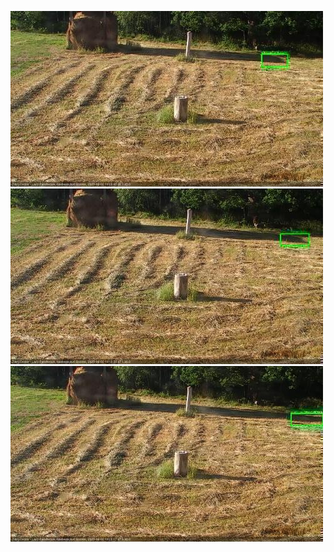 ![20200802-180521-181523](in2/20200802/20200802-180521-181523_0_.jpg)
![20200802-181529-182530](in2/20200802/20200802-181529-182530_0_.jpg)
![20200802-182536-183538](in2/20200802/20200802-182536-183538_0_.jpg)
